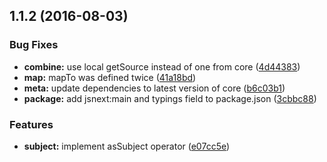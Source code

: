 <a name="1.1.2"></a>
## 1.1.2 (2016-08-03)


### Bug Fixes

* **combine:** use local getSource instead of one from core ([4d44383](https://github.com/TylorS/tempest/commit/4d44383))
* **map:** mapTo was defined twice ([41a18bd](https://github.com/TylorS/tempest/commit/41a18bd))
* **meta:** update dependencies to latest version of core ([b6c03b1](https://github.com/TylorS/tempest/commit/b6c03b1))
* **package:** add jsnext:main and typings field to package.json ([3cbbc88](https://github.com/TylorS/tempest/commit/3cbbc88))


### Features

* **subject:** implement asSubject operator ([e07cc5e](https://github.com/TylorS/tempest/commit/e07cc5e))



